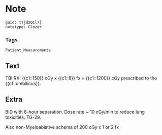 # Note
```
guid: tTjdzQCl7}
notetype: Cloze+
```

### Tags
```
Patient_Measurements
```

## Text
TBI RX: {{c1::150}} cGy x {{c1::8}} fx = {{c1::1200}} cGy prescribed to the {{c1::umbilicus}}.

## Extra
BID with 6-hour separation.  Dose rate ~ 10 cGy/min to reduce lung toxicities.  TG-29.<div>Also non-Myeloablative schema of 200 cGy x 1 or 2 fx</div>
